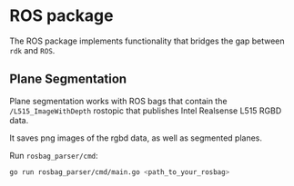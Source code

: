 # ROS package
The ROS package implements functionality that bridges the gap between `rdk` and `ROS`.

## Plane Segmentation
Plane segmentation works with ROS bags that contain the `/L515_ImageWithDepth` rostopic that publishes Intel Realsense L515 RGBD data.

It saves png images of the rgbd data, as well as segmented planes.

Run `rosbag_parser/cmd`:
```bash
go run rosbag_parser/cmd/main.go <path_to_your_rosbag>
```
